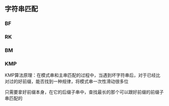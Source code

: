 ## 字符串匹配
### BF
### RK
### BM
### KMP
KMP算法原理：在模式串和主串匹配的过程中，当遇到坏字符串后，对于已经比对过的好前缀，能否找到一种规律，将模式串一次性滑动很多位

只需要拿好前缀本身，在它的后缀子串中，查找最长的那个可以跟好前缀的前缀子串匹配的
